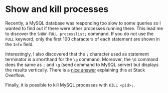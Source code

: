 # Show and kill processes

Recently, a MySQL database was responding too slow to some queries so I wanted to find out if there were other processes running there. This lead me to discover the `SHOW FULL processlist;` command. If you do not use the `FULL` keyword, only the first 100 characters of each statement are shown in the `Info` field.

Interestingly, I also discovered that the `;` character used as statement terminator is a shorthand for the `\g` command. Moreover, the `\G` command does the same as `;` and `\g` (send command to MySQL server) but displays the results vertically. There is a [nice answer](https://stackoverflow.com/a/40030346) explaining this at Stack Overflow.

Finally, it is possible to kill MySQL processes with `KILL <pid>;`.
